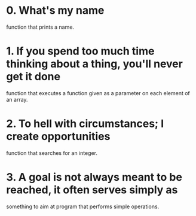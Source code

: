 # 0. What's my name
function that prints a name.

# 1. If you spend too much time thinking about a thing, you'll never get it done
function that executes a function given as a parameter on each element of an
 array.

# 2. To hell with circumstances; I create opportunities
function that searches for an integer.

# 3. A goal is not always meant to be reached, it often serves simply as
something to aim at
program that performs simple operations.

